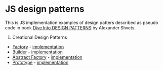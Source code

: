 # JS design patterns

This is JS implementation examples of design patters described as pseudo code in book [Dive Into DESIGN PATTERNS](https://refactoring.guru/design-patterns/book) by Alexander Shvets.

1. Creational Design Patterns
  * [Factory](https://refactoring.guru/design-patterns/factory-method) - [implementation](factory/index.js)
  * [Builder](https://refactoring.guru/design-patterns/builder) - [implementation](builder/index.js)
  * [Abstract Factory](https://refactoring.guru/design-patterns/abstract-factory) - [implementation](abstract-factory/index.js)
  * [Prototype](https://refactoring.guru/design-patterns/prototype) - [implementation](prototype/index.js)
